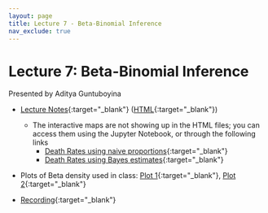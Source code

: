 ```yaml
---
layout: page
title: Lecture 7 - Beta-Binomial Inference
nav_exclude: true
---
```


# Lecture 7: Beta-Binomial Inference

Presented by Aditya Guntuboyina

- [Lecture Notes](https://data102.datahub.berkeley.edu/hub/user-redirect/git-pull?repo=https%3A%2F%2Fgithub.com%2Fds-102%2Ffa23-materials&urlpath=tree%2Ffa23-materials%2Flecture%2Flecture07%2FLectureSEVENData102Fall2023.ipynb&branch=main){:target="_blank"} ([HTML](../../resources/assets/lectures/lec07/LectureSEVENData102Fall2023.html){:target="_blank"})
    - The interactive maps are not showing up in the HTML files; you can access them using the Jupyter Notebook, or through the following links
        - [Death Rates using naive proportions](../../resources/assets/lectures/lec07/NaiveProportionHighKidneyCancerRateCounties.html){:target="_blank"}
        - [Death Rates using Bayes estimates](../../resources/assets/lectures/lec07/BayesEstimateHighKidneyCancerRateCounties.html){:target="_blank"}

- Plots of Beta density used in class: [Plot 1](../../resources/assets/lectures/lec07/PlotBetaDensityOne.pdf){:target="_blank"}, [Plot 2](../../resources/assets/lectures/lec07/PlotBetaDensityTwo.pdf){:target="_blank"}

- [Recording](https://bcourses.berkeley.edu/courses/1526710/pages/lecture-7-beta-binomial-inference){:target="_blank"}